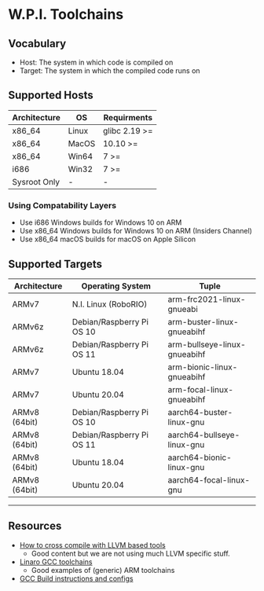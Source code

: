 # W.P.I. Toolchains

## Vocabulary
 * Host: The system in which code is compiled on
 * Target: The system in which the compiled code runs on 

## Supported Hosts
| Architecture | OS | Requirments |
| - | - | - |
| x86_64 | Linux | glibc 2.19 >= |
| x86_64 | MacOS | 10.10 >= |
| x86_64 | Win64 | 7 >= |
| i686 | Win32 | 7 >= |
| Sysroot Only | - | - |

### Using Compatability Layers
  * Use i686 Windows builds for Windows 10 on ARM
  * Use x86_64 Windows builds for Windows 10 on ARM (Insiders Channel)
  * Use x86_64 macOS builds for macOS on Apple Silicon

## Supported Targets

| Architecture | Operating System | Tuple |
| - | - | - |
| ARMv7 | N.I. Linux (RoboRIO)| arm-frc2021-linux-gnueabi |
| ARMv6z | Debian/Raspberry Pi OS 10 | arm-buster-linux-gnueabihf |
| ARMv6z | Debian/Raspberry Pi OS 11 | arm-bullseye-linux-gnueabihf |
| ARMv7 | Ubuntu 18.04 | arm-bionic-linux-gnueabihf |
| ARMv7 | Ubuntu 20.04 | arm-focal-linux-gnueabihf |
| ARMv8 (64bit) | Debian/Raspberry Pi OS 10 | aarch64-buster-linux-gnu |
| ARMv8 (64bit) | Debian/Raspberry Pi OS 11 | aarch64-bullseye-linux-gnu |
| ARMv8 (64bit) | Ubuntu 18.04 | aarch64-bionic-linux-gnu |
| ARMv8 (64bit) | Ubuntu 20.04 | aarch64-focal-linux-gnu |
-----

## Resources
 * [How to cross compile with LLVM based tools](https://archive.fosdem.org/2018/schedule/event/crosscompile/attachments/slides/2107/export/events/attachments/crosscompile/slides/2107/How_to_cross_compile_with_LLVM_based_tools.pdf)
   * Good content but we are not using much LLVM specific stuff.
 * [Linaro GCC toolchains](https://releases.linaro.org/components/toolchain/binaries/)
   * Good examples of (generic) ARM toolchains
 * [GCC Build instructions and configs](https://gcc.gnu.org/install/)